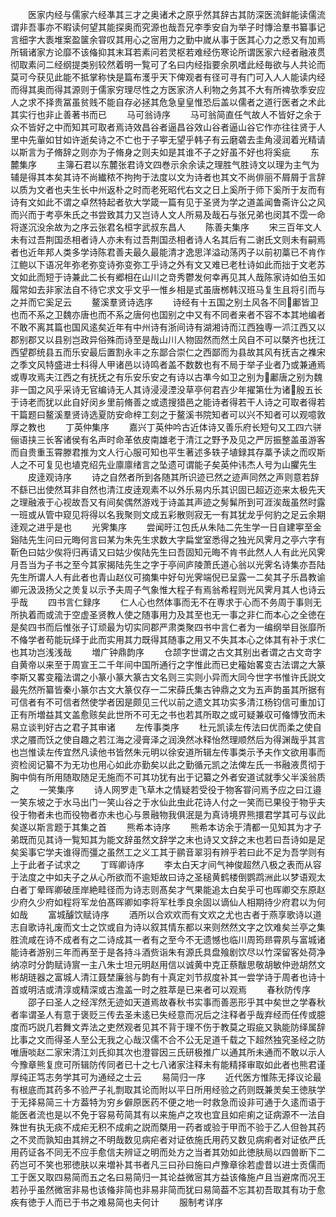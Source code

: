 <!-- { "loadSidebar": true } -->
　　医家内经与儒家六经凖其三才之奥诸术之原乎然其辞古其防深医流鲜能读儒流谓非吾事亦不暇读何望其能探奥而究源也哉吾兄李季安自为举子时慱洽羣书纂事记言细字大袠堆案盈箧余甞叹其用心之宻用力之勤中嵗从事于医其心力之悉又有加焉所辑诸家方论靡不该偹抑其末耳若素问若灵枢若难经伤寒论所谓医家六经者融液贯彻取素问二经纲提类别较然着明一覧可了名曰内经指要余夙嗜此经毎欲与人共论而莫可今获见此能不抵掌称快是篇布濩乎天下俾观者有径可寻有门可入人人能读内经而得其奥而得其源则于儒家穷理尽性之方医家济人利物之务其不大有所禆欤季安应人之求不择贵冨虽贫贱不能自存必拯其危急皇皇惟恐后盖以儒者之道行医者之术此其实行也非止善著书而已
　　马可翁诗序
　　马可翁简直任气故人不皆好之余于众不皆好之中而知其可取者焉诗效昌谷者逼昌谷效山谷者逼山谷它作亦往往贤于人里中先軰如甘如许逝矣诗之不亡也于子寕无望乎韩子有云磨砻去圭角浸润着光精请以斯言为子脩辞之则亦为子脩身之则夫如是其谁不子之好虽不好也将奚疵
　　东麓集序
　　主簿石君以东麓张君诗文四巻示余余读之理胜气胜诗文以理为主气为辅是得其本矣其诗不尚纎秾不拘拘于法度以文为诗者也其文不尚俳丽不屑屑于言辞以质为文者也夫生长中州返朴之时而老死昭代右文之日上奚所于师下奚所于友而有诗有文如此不谓之卓然特起者欤大学箴一篇有见于圣贤为学之道盖闻鲁斋许公之风而兴而于考亭朱氏之书尝致其力又岂诗人文人所易及哉石与张兄弟也闵其不霑一命将遂沉没余故为之序云张君名桓字武叔东昌人
　　陈善夫集序
　　宋三百年文人未有过吾荆国丞相者诗人亦未有过吾荆国丞相者诗人名其后有二谢氏文则未有嗣焉者也近年邦人类多学诗陈君善夫最久最能清才逸思洋溢动荡丙子以前初藁已不肯作江鲍以下语况年弥老弥变诗弥变弥工乎诗之外有文又难已老杜诗如此而拙于文老苏文如此而短于诗兼此二长有郷相在山川之竒秀鬱发何幸再见其人哉陈家诗如伯玉如履常如去非家法自不待它求文乎文乎一惟乡相是式虽唐桞韩汉班马复生且将引而与之并而它奚足云
　　鳌溪羣贤诗选序
　　诗经有十五国之别土风各不同鄘皆卫也而不系之卫魏亦唐也而不系之唐何也国别之中又有不同者来者不容不本其地编者不敢不离其篇也国风逺矣近年有中州诗有浙间诗有湖湘诗而江西独専一沠江西又以郡别郡又以县别岂政异俗殊而诗至是哉山川人物固然而然土风自不可以槩齐也抚江西望郡统县五而乐安最后置割永丰之东鄙合崇仁之西鄙而为县故其风有抚吉之襍宋之季文风特盛进士科得人甲诸邑以诗鸣者盖不数数也有不局于举子业者乃或兼通焉或専攻焉夫江西之有抚抚之有乐安乐安之有诗以古凖今如卫之别为鄘唐之别为魏非一国之风乎采诗无官编诗无人其诗浸浸湮没草亭何君壵少年擢第仕为诸殷五长于诗老而犹以此自好闵乡里前脩善之或遗搜猎邑之能诗者得若干人诗之可取者得若干篇题曰鳌溪羣贤诗选夏防安命梓工刻之于鳌溪书院知者可以兴不知者可以观噫敦厚之教也
　　丁英仲集序
　　嘉兴丁英仲吟古近体诗又善乐府长短句又工四六骈俪语挟三长客诸侯有名声时命革依皮南雄老于清江之野予及见之严厉振整盖虽游客而自贵重玉霄滕君推为文人行心服可知也平生著述多轶子埴録其存藁予读之而叹斯人之不可复见也埴克绍先业廪廪绪言之坠遗可谓能子矣英仲讳杰人号为山臞先生
　　皮逹观诗序
　　诗之自然者所到各随其所识迹已然之迹声同然之声则意若辞不繇已出使然耳非自然也清江皮逹观素不以外乐易内乐其识固已超迈迩来太极先天之理融液于心视故吾又有间矣偶然游戏于诗盖其声迹之髣髴所到可涯涘哉虽然时露一班或从管中窥见将得以名我聚则文成五彩散则寂无一有其犹龙乎何豹之足云余期逹观之进乎是也
　　光霁集序
　　尝闻旴江包氏从朱陆二先生学一日自建寕至金谿陆先生问曰元晦何言曰某为朱先生求数大字扁堂室悉得之独光风霁月之亭六字有靳色曰姑少俟将归再请又曰姑少俟陆先生曰吾固知元晦不肯书此然人人有此光风霁月吾当为子书之至今其家揭陆先生之字于亭间庐陵萧氏道心翁以光霁名诗集亦吾陆先生所谓人人有此者也青山赵仪可摘集中好句光霁端倪已呈露一二矣其子乐昌教谕卿元汲汲扬父之羙复以示予夫周子气象惟大程子有焉翁希程则光风霁月其人也诗云乎哉
　　四书言仁録序
　　仁人心也然体事而无不在専求于心而不务周于事则无所执着而或流于空虚圣贤教人使之随事用力及其至也无一事之非仁而本心之全徳在是矣四书而后惟张子订顽最为切实同郡严肃类聚四书中言仁者为一编纲举目张靡所不偹学者苟能玩绎于此而实用其力既得其随事之用又不失其本心之体其有补于求仁也其功岂浅浅哉
　　増广钟鼎韵序
　　仓颉字世谓之古文其别出者谓之古文竒字自黄帝以来至于周宣王二千年间中国所通行之字惟此而已史籕始畧变古法谓之大篆李斯又畧变籕法谓之小篆小篆大篆古文名则三实则小异而大同今世字书惟许氏説文最先然所纂皆秦小篆尔古文大篆仅存一二宋薛氏集古钟鼎之文为五声韵虽其所据有可信者有不可信者然使学者因是颇见三代以前之遗文其功实多清江杨钧信可重加订正有所増益其文盖愈赅矣此世所不可无之书也若其所取之或可疑兼収可偹慱攷而未易立谈判好古之君子其审诸
　　左传事类序
　　杜元凯读左传法曰优而柔之使自求之餍而饫之使自趣之若江海之浸膏泽之润涣然冰释怡然理顺然后为得渊哉乎其言也岂惟读左传宜然凡读他书皆然朱元明以徐安道所辑左传事类示予夫作文欲用事而资检阅记纂不为无功也用心如此亦勤矣以此之勤循元凯之法俾左氏一书融液贯彻于胸中倘有所用随取随足无施而不可其功犹有出于记纂之外者安道试就季父半溪翁质之
　　一笑集序
　　诗人网罗走飞草木之情疑若受役于物客甞问焉予应之曰江邉一笑东坡之于水马出门一笑山谷之于水仙此虫此花诗人付之一笑而已果役于物乎夫役于物者未也而役物者亦未也心与景融物我俱泯是为真诗境界熊擐君学其可与议此矣遂以斯言题于其集之首
　　熊希本诗序
　　熊希本访余于清都一见知其为才子弟既而见其诗一覧知其为能文辞虽然文辞学之末也诗又文辞之末也若曰吾诗如是足矣奚事它学夫谁得而彊之虽然工之义工其于鹂音翠羽有辨乎若曰此不足为吾学则有上于此者子试求之
　　丁晖卿诗序
　　李太白天才间气神俊超然八极之表而从容于法度之中如夫子之从心所欲而不逾矩故曰诗之圣槌黄鹤楼倒鹦鹉洲此以梦语观太白者丁晕晖卿破厓岸絶畦径而为诗志则髙矣才气果能追太白矣乎可也晖卿交东原赵少府久少府如程将军龙伯髙晖卿如李将军杜季良余固以谪仙人相期待少府君以为何如哉
　　富城醵饮赋诗序
　　酒所以合欢欢而有文欢之尤也古者于燕享歌诗以道志自歌诗礼废而文士之饮或自为诗以叙其情东都以来则然然文字之饮难矣兰亭之集胜流咸在诗不成者有之二诗成其一者有之至今不无遗憾也临川周筠昻霄夙与富城诸能诗者游别三年而再至于是各持斗酒赀诣朱有源氏具盘飱剧饮尽以竹深留客处荷净纳凉时分韵赋诗賔一主八朱士坦元明赵用信以诚黄中克正蔡黻思敬胡敏仲逊胡然文彬胡琏器之富城人清江聂埜廉翁与韵有十真定刘节叔度补其一尝学诗于周者也诗十首或明洁或清淳或精深或古澹盖一时之胜萃是已来者可以观焉
　　春秋防传序
　　邵子曰圣人之经浑然无迹如天道焉故春秋书实事而善恶形乎其中矣世之学春秋者率谓圣人有意于褒贬三传去圣未逺已失经意而况后之注释者乎哉弃经而任传或臆度而巧説几若舞文弄法之吏然观者见其不背于理不伤于教莫之瑕疵又孰能防绎属辞比事之文而得圣人至公无我之心哉汉儒不合不公无足道千载之下超然独究圣经之防唯唐啖赵二家宋清江刘氏抑其次也澄甞因三氏研极推广以通其所未通而不敢以示人今豫章熊复庶可所辑防传同者已十之七八诸家注释未有能精择审取如此者也熊君谨厚纯正笃志务学其可为通经之士云
　　易简归一序
　　近代医方惟陈无择议论最有根底而其药多不验严子礼剽取其论而附以平日所用经验之药则既兼羙矣王徳肤学于无择易简三十方葢特为穷乡僻原医药不便之地一时救急而设非可通于久逺而语于能医者流也是以不免于容易苟简其有以来施卢之攻也宜且如疟痢之证病源不一法自殊世有执无痰不成疟无积不成痢之説而槩用一药者或验于甲而不验于乙人但咎其药之不灵而孰知由其辨之不明哉数见病疟者对证依施氏用药又数见病痢者对证依严氏用药证各不同无不应手愈信夫辨证之明而处方之当者其効如此徳肤局以四兽断下二药岂可不笑也邪徳肤以来増补其书者凡三曰孙曰施曰卢豫章徐若虚昔以进士贡儒而工于医又取四易简而五之名曰易简归一其论益微宻其方益该偹施卢且当避席而况王若孙乎虽然微宻非易也该偹非简也非易非简而犹曰易简葢不忘其初吾取其有功于愈疾有徳于人而已于书之难易简也夫何计
　　服制考详序
